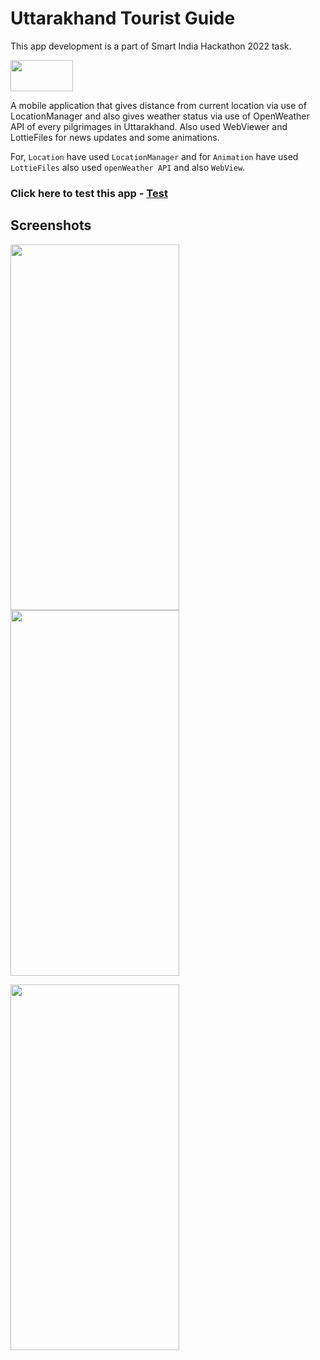 # Uttarakhand Tourist Guide
This app development is a part of Smart India Hackathon 2022 task. 

<img src="https://user-images.githubusercontent.com/76876581/198018252-12f0c345-f89b-4db9-9eed-ca319c811dd6.png" width="100" height="50">

A mobile application that gives distance from current location via use of LocationManager and also gives weather status via use of OpenWeather API of every pilgrimages in Uttarakhand. Also used WebViewer and LottieFiles for news updates and some animations.

For, `Location` have used `LocationManager` and for `Animation` have used `LottieFiles` also used `openWeather API` and also `WebView`.

### Click here to test this app - [Test](https://appetize.io/app/xused4ar527dnmmvceul4tlhkq)

## Screenshots
<img src="https://user-images.githubusercontent.com/76876581/198023143-c044a089-2ce3-4461-8d4e-1a3ba202977a.jpg" width="270" height="585"> <img src="https://user-images.githubusercontent.com/76876581/198023345-61390abc-6de3-44af-9a23-0bc9af499e07.jpg" width="270" height="585">

<img src="https://user-images.githubusercontent.com/76876581/198362949-c1b4857b-3e19-4f9c-807c-34a08780d420.jpg" width="270" height="585">
